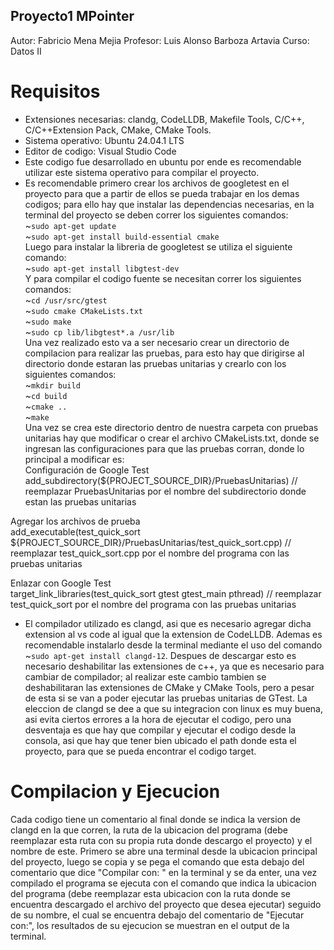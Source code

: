 ## Proyecto1 MPointer

Autor: Fabricio Mena Mejia
Profesor: Luis Alonso Barboza Artavia
Curso: Datos II



# Requisitos
* Extensiones necesarias: clandg, CodeLLDB, Makefile Tools, C/C++, C/C++Extension Pack, CMake, CMake Tools.
* Sistema operativo: Ubuntu 24.04.1 LTS
* Editor de codigo: Visual Studio Code
* Este codigo fue desarrollado en ubuntu por ende es recomendable utilizar este sistema operativo para compilar el proyecto.
* Es recomendable primero crear los archivos de googletest en el proyecto para que a partir de ellos se pueda trabajar en los demas codigos; para ello hay que instalar
las dependencias necesarias, en la terminal del proyecto se deben correr los siguientes comandos:  
~`sudo apt-get update`  
~`sudo apt-get install build-essential cmake`  
Luego para instalar la libreria de googletest se utiliza el siguiente comando:  
~`sudo apt-get install libgtest-dev`  
Y para compilar el codigo fuente se necesitan correr los siguientes comandos:  
~`cd /usr/src/gtest`  
~`sudo cmake CMakeLists.txt`  
~`sudo make`  
~`sudo cp lib/libgtest*.a /usr/lib`  
Una vez realizado esto va a ser necesario crear un directorio de compilacion para realizar las pruebas, para esto hay que dirigirse al directorio donde estaran las pruebas unitarias y crearlo con los siguientes comandos:  
~`mkdir build`  
~`cd build`  
~`cmake ..`  
~`make`  
Una vez se crea este directorio dentro de nuestra carpeta con pruebas unitarias hay que modificar o crear el archivo CMakeLists.txt, donde se ingresan las configuraciones para que las pruebas corran, donde lo principal a modificar es:  
Configuración de Google Test  
add_subdirectory(${PROJECT_SOURCE_DIR}/PruebasUnitarias) // reemplazar PruebasUnitarias por el nombre del subdirectorio donde estan las pruebas unitarias  

Agregar los archivos de prueba  
add_executable(test_quick_sort ${PROJECT_SOURCE_DIR}/PruebasUnitarias/test_quick_sort.cpp) // reemplazar test_quick_sort.cpp por el nombre del programa con las pruebas unitarias  

Enlazar con Google Test  
target_link_libraries(test_quick_sort gtest gtest_main pthread) // reemplazar test_quick_sort por el nombre del programa con las pruebas unitarias  

* El compilador utilizado es clangd, asi que es necesario agregar dicha extension al vs code al igual que la extension de CodeLLDB.
Ademas es recomendable instalarlo desde la terminal mediante el uso del comando ~`sudo apt-get install clangd-12`.
Despues de descargar esto es necesario deshabilitar las extensiones de c++, ya que es necesario para cambiar de compilador; al realizar este cambio
tambien se deshabilitaran las extensiones de CMake y CMake Tools, pero a pesar de esta si se van a poder ejecutar las pruebas unitarias de GTest.
La eleccion de clangd se dee a que su integracion con linux es muy buena, asi evita ciertos errores a la hora de ejecutar el codigo, pero una desventaja 
es que  hay que compilar y ejecutar el codigo desde la consola, asi que hay que tener bien ubicado el path donde esta el proyecto, para que se pueda 
encontrar el codigo target.

# Compilacion y Ejecucion
Cada codigo tiene un comentario al final donde se indica la version de clangd en la que corren, la ruta de la ubicacion del programa (debe reemplazar esta ruta con su propia ruta donde descargo el proyecto) y el nombre de este.
Primero se abre una terminal desde la ubicacion principal del proyecto, luego se copia y se pega el comando que esta debajo del comentario que dice 
"Compilar con: " en la terminal y se da enter, una vez compilado el programa se ejecuta con el comando que indica la ubicacion del programa (debe reemplazar esta ubicacion con la ruta donde se encuentra descargado el archivo del proyecto que desea ejecutar) seguido de su nombre, el cual se encuentra debajo del comentario de "Ejecutar con:", los resultados de su ejecucion se muestran en el output de la terminal.
